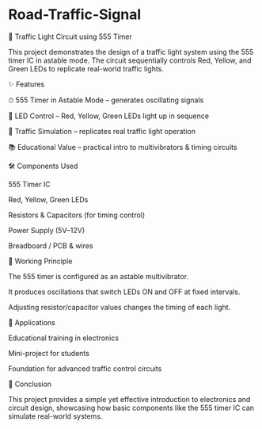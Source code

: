 # Road-Traffic-Signal
🚦 Traffic Light Circuit using 555 Timer

This project demonstrates the design of a traffic light system using the 555 timer IC in astable mode. The circuit sequentially controls Red, Yellow, and Green LEDs to replicate real-world traffic lights.

✨ Features

⏱ 555 Timer in Astable Mode – generates oscillating signals

🚦 LED Control – Red, Yellow, Green LEDs light up in sequence

🔄 Traffic Simulation – replicates real traffic light operation

📚 Educational Value – practical intro to multivibrators & timing circuits

🛠 Components Used

555 Timer IC

Red, Yellow, Green LEDs

Resistors & Capacitors (for timing control)

Power Supply (5V–12V)

Breadboard / PCB & wires

📌 Working Principle

The 555 timer is configured as an astable multivibrator.

It produces oscillations that switch LEDs ON and OFF at fixed intervals.

Adjusting resistor/capacitor values changes the timing of each light.

🚀 Applications

Educational training in electronics

Mini-project for students

Foundation for advanced traffic control circuits

📖 Conclusion

This project provides a simple yet effective introduction to electronics and circuit design, showcasing how basic components like the 555 timer IC can simulate real-world systems.
